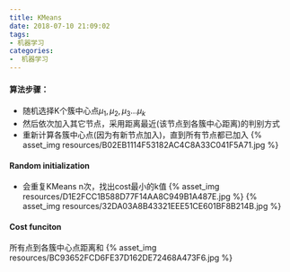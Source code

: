 ```yaml
---
title: KMeans
date: 2018-07-10 21:09:02
tags: 
- 机器学习
categories: 
-  机器学习
---
```


#### 算法步骤：
- 随机选择K个簇中心点$\mu_1,\mu_2,\mu_3...\mu_k$
- 然后依次加入其它节点，采用距离最近(该节点到各簇中心距离)的判别方式
- 重新计算各簇中心点(因为有新节点加入)，直到所有节点都已加入
  {% asset_img resources/B02EB1114F53182AC4C8A33C041F5A71.jpg %}

#### Random initialization
- 会重复KMeans n次，找出cost最小的k值
{% asset_img resources/D1E2FCC1B588D77F14AA8C949B1A487E.jpg %}
{% asset_img resources/32DA03A8B43321EEE51CE601BF8B214B.jpg %}
#### Cost funciton
所有点到各簇中心点距离和
{% asset_img resources/BC93652FCD6FE37D162DE72468A473F6.jpg %}
